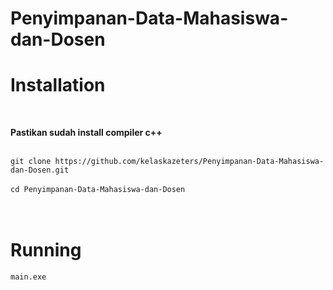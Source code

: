 # Penyimpanan-Data-Mahasiswa-dan-Dosen
<h1>Installation</h1>
<br>
<p><b>Pastikan sudah install compiler c++</b></p>
<br>
<code>git clone https://github.com/kelaskazeters/Penyimpanan-Data-Mahasiswa-dan-Dosen.git</code>
<br>
<br>
<code>cd Penyimpanan-Data-Mahasiswa-dan-Dosen</code>
<br>
<br>
<br>
<h1>Running</h1>
<code>main.exe</code>
